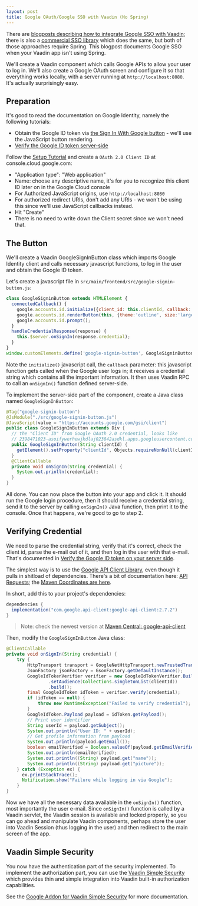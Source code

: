 ```yaml
---
layout: post
title: Google OAuth/Google SSO with Vaadin (No Spring)
---
```


There are [blogposts describing how to integrate Google SSO with Vaadin](https://vaadin.com/blog/oauth-2-and-google-sign-in-for-a-vaadin-application);
there is also a [commercial SSO library](https://vaadin.com/docs/latest/tools/sso) which
does the same, but both of those approaches require Spring. This blogpost documents
Google SSO when your Vaadin app isn't using Spring.

We'll create a Vaadin component which calls Google APIs to allow your user to log in.
We'll also create a Google OAuth screen and configure it so that everything works locally,
with a server running at `http://localhost:8080`. It's actually surprisingly easy.

## Preparation

It's good to read the documentation on Google Identity, namely the following tutorials:

* Obtain the Google ID token via [the Sign In With Google button](https://developers.google.com/identity/gsi/web/guides/display-button) -
  we'll use the JavaScript button rendering.
* [Verify the Google ID token server-side](https://developers.google.com/identity/gsi/web/guides/verify-google-id-token)

Follow the [Setup Tutorial](https://developers.google.com/identity/gsi/web/guides/get-google-api-clientid) and create
a `OAuth 2.0 Client ID` at console.cloud.google.com:

* "Application type": "Web application"
* Name: choose any descriptive name, it's for you to recognize this client ID later on in the Google Cloud console
* For Authorized JavaScript origins, use `http://localhost:8080`
* For authorized redirect URIs, don't add any URIs - we won't be using this since
  we'll use JavaScript callbacks instead.
* Hit "Create"
* There is no need to write down the Client secret since we won't need that.

## The Button

We'll create a Vaadin GoogleSignInButton class which imports Google Identity client and calls
necessary javascript functions, to log in the user and obtain the Google ID token.

Let's create a javascript file in `src/main/frontend/src/google-signin-button.js`:
```javascript
class GoogleSigninButton extends HTMLElement {
  connectedCallback() {
    google.accounts.id.initialize({client_id: this.clientId, callback: this.handleCredentialResponse.bind(this)});
    google.accounts.id.renderButton(this, {theme:'outline', size:'large'});
    google.accounts.id.prompt();
  }
  handleCredentialResponse(response) {
    this.$server.onSignIn(response.credential);
  }
}
window.customElements.define('google-signin-button', GoogleSigninButton);
```
Note the `initialize()` javascript call, the `callback` parameter: this javascript function gets
called when the Google user logs in; it receives a credential string which contains
all the important information. It then uses Vaadin RPC to call an `onSignIn()` function
defined server-side.

To implement the server-side part of the component, create a Java class named `GoogleSignInButton`:
```java
@Tag("google-signin-button")
@JsModule("./src/google-signin-button.js")
@JavaScript(value = "https://accounts.google.com/gsi/client")
public class GoogleSignInButton extends Div {
  // the "Client ID" from Google OAuth 2.0 credential, looks like
  // 2398471023-asoifywerhewjkdlaj023842asdkl.apps.googleusercontent.com
  public GoogleSignInButton(String clientId) {
    getElement().setProperty("clientId", Objects.requireNonNull(clientId));
  }
  @ClientCallable
  private void onSignIn(String credential) {
    System.out.println(credential);
  }
}
```
All done. You can now place the button into your app and click it. It should run the Google login procedure,
then it should receive a credential string, send it to the server by calling `onSignIn()` Java
function, then print it to the console. Once that happens, we're good to go to step 2.

## Verifying Credential

We need to parse the credential string, verify that it's correct, check the client id,
parse the e-mail out of it, and then log in the user with that e-mail. That's documented
in [Verify the Google ID token on your server side](https://developers.google.com/identity/gsi/web/guides/verify-google-id-token).

The simplest way is to use the [Google API Client Library](https://developers.google.com/api-client-library/java),
even though it pulls in shitload of dependencies. There's a bit of documentation here: [API Requests](https://developers.google.com/api-client-library/java/google-api-java-client/requests);
the [Maven Coordinates are here](https://developers.google.com/api-client-library/java/google-api-java-client/setup).

In short, add this to your project's dependencies:
```gradle
dependencies {
  implementation("com.google.api-client:google-api-client:2.7.2")
}
```
> Note: check the newest version at [Maven Central: google-api-client](https://repo1.maven.org/maven2/com/google/api-client/google-api-client/)

Then, modify the `GoogleSignInButton` Java class:
```java
@ClientCallable
private void onSignIn(String credential) {
    try {
        HttpTransport transport = GoogleNetHttpTransport.newTrustedTransport();
        JsonFactory jsonFactory = GsonFactory.getDefaultInstance();
        GoogleIdTokenVerifier verifier = new GoogleIdTokenVerifier.Builder(transport, jsonFactory)
                .setAudience(Collections.singletonList(clientId))
                .build();
        final GoogleIdToken idToken = verifier.verify(credential);
        if (idToken == null) {
            throw new RuntimeException("Failed to verify credential");
        }
        GoogleIdToken.Payload payload = idToken.getPayload();
        // Print user identifier
        String userId = payload.getSubject();
        System.out.println("User ID: " + userId);
        // Get profile information from payload
        System.out.println(payload.getEmail());
        boolean emailVerified = Boolean.valueOf(payload.getEmailVerified());
        System.out.println(emailVerified);
        System.out.println((String) payload.get("name"));
        System.out.println((String) payload.get("picture"));
    } catch (Exception ex) {
      ex.printStackTrace();
      Notification.show("Failure while logging in via Google");
    }
}
```

Now we have all the necessary data available in the `onSignIn()` function, most importantly the user
e-mail. Since `onSignIn()` function is called by a Vaadin servlet, the Vaadin session
is available and locked properly, so you can go ahead and manipulate Vaadin components,
perhaps store the user into Vaadin Session (thus logging in the user) and then redirect
to the main screen of the app.

## Vaadin Simple Security

You now have the authentication part of the security implemented. To implement the
authorization part, you can use the [Vaadin Simple Security](https://github.com/mvysny/vaadin-simple-security)
which provides thin and simple integration into Vaadin built-in authorization capabilities.

See the [Google Addon for Vaadin Simple Security](https://github.com/mvysny/vaadin-simple-security/tree/master/externalauth/google) for more documentation.

